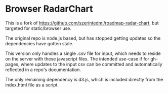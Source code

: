 # Browser RadarChart

This is a fork of https://github.com/szerintedmi/roadmap-radar-chart, but targeted for static/browser use.

The original repo is node.js based, but has stopped getting updates so the dependencies have gotten stale.

This version only handles a single .csv file for input, which needs to reside on the server with these javascript files.  The intended use-case if for gh-pages, where updates to the input csv can be committed and automatically reflected in a repo's documentation.

The only remaining dependency is d3.js, which is included directly from the index.html file as a script.
